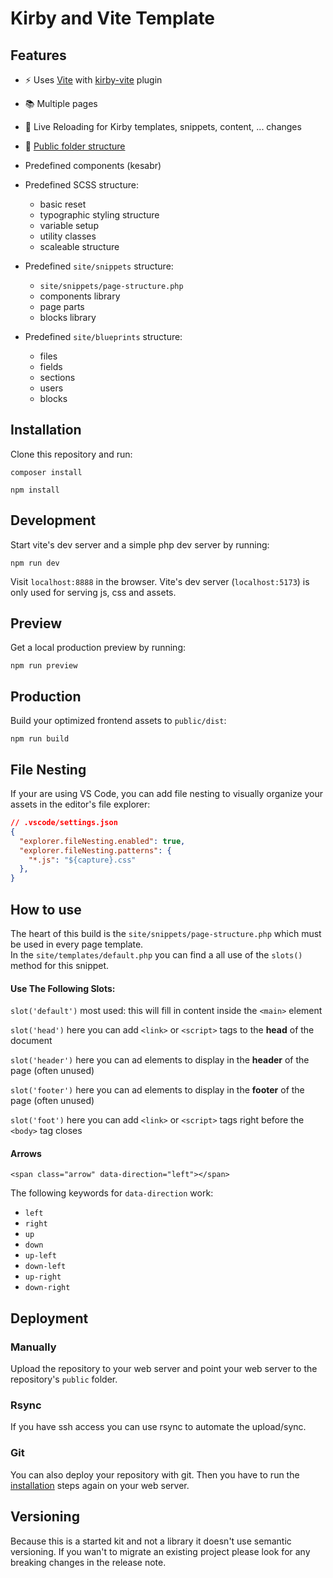 # Kirby and Vite Template

## Features

- ⚡️ Uses [Vite](https://vitejs.dev/) with [kirby-vite](https://github.com/arnoson/kirby-vite) plugin
- 📚 Multiple pages
- 🔄 Live Reloading for Kirby templates, snippets, content, ... changes
- 📂 [Public folder structure](https://getkirby.com/docs/guide/configuration#custom-folder-setup__public-folder-setup)

- Predefined components (kesabr)
- Predefined SCSS structure:
  - basic reset
  - typographic styling structure
  - variable setup
  - utility classes
  - scaleable structure
- Predefined `site/snippets` structure:
  - `site/snippets/page-structure.php`
  - components library
  - page parts
  - blocks library
- Predefined `site/blueprints` structure:
  - files
  - fields
  - sections
  - users
  - blocks


## Installation

Clone this repository and run:

```
composer install
```

```
npm install
```

## Development

Start vite's dev server and a simple php dev server by running:

```
npm run dev
```

Visit `localhost:8888` in the browser. Vite's dev server (`localhost:5173`) is only used for serving js, css and assets.

## Preview

Get a local production preview by running:

```
npm run preview
```

## Production

Build your optimized frontend assets to `public/dist`:

```
npm run build
```

## File Nesting

If your are using VS Code, you can add file nesting to visually organize your assets in the editor's file explorer:

```json
// .vscode/settings.json
{
  "explorer.fileNesting.enabled": true,
  "explorer.fileNesting.patterns": {
    "*.js": "${capture}.css"
  },
}
```

## How to use

The heart of this build is the `site/snippets/page-structure.php`
which must be used in every page template.  
In the `site/templates/default.php` you can find a all use of the `slots()` method for this snippet.  
  
  
#### Use The Following Slots:

`slot('default')`   most used: this will fill in content inside the `<main>` element  
  
`slot('head')`      here you can add `<link>` or `<script>` tags to the **head** of the document  
  
`slot('header')`    here you can ad elements to display in the **header** of the page (often unused)  
  
`slot('footer')`    here you can ad elements to display in the **footer** of the page (often unused)  
  
`slot('foot')`      here you can add `<link>` or `<script>` tags right before the `<body>` tag closes  

#### Arrows
```
<span class="arrow" data-direction="left"></span>
```
The following keywords for `data-direction` work:
- `left`
- `right`
- `up`
- `down`
- `up-left`
- `down-left`
- `up-right`
- `down-right`


## Deployment

### Manually

Upload the repository to your web server and point your web server to the repository's `public` folder.

### Rsync

If you have ssh access you can use rsync to automate the upload/sync.

### Git

You can also deploy your repository with git. Then you have to run the [installation](#installation) steps again on your web server.

## Versioning

Because this is a started kit and not a library it doesn't use semantic versioning.
If you wan't to migrate an existing project please look for any breaking changes in the release note.

